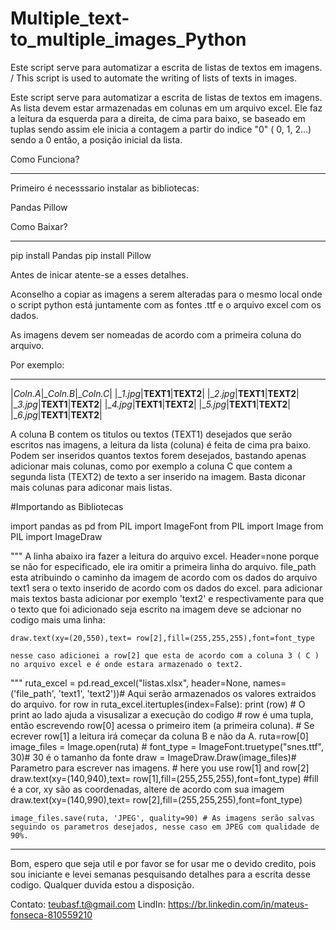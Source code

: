 # Multiple_text-to_multiple_images_Python
Este script serve para automatizar a escrita de listas de textos em imagens. / This script is used to automate the writing of lists of texts in images.


Este script serve para automatizar a escrita de listas de textos em imagens.
As lista devem estar armazenadas em colunas em um arquivo excel. 
Ele faz a leitura da esquerda para a direita, de cima para baixo, se baseado em tuplas
sendo assim ele inicia a contagem a partir do indice "0" ( 0, 1, 2...) 
sendo a 0 então, a posição inicial da lista.

Como Funciona?
______________________________________________________
Primeiro é necesssario instalar as bibliotecas:

Pandas
Pillow

Como Baixar?
_______________________________________________________

pip install Pandas
pip install Pillow

Antes de inicar atente-se a esses detalhes.

Aconselho a copiar as imagens a serem alteradas para o mesmo local onde o script python está
juntamente com as fontes .ttf e o arquivo excel com os dados.

As imagens devem ser nomeadas de acordo com a primeira coluna do arquivo.

Por exemplo:
 _____________________________
|_Coln.A_|__Coln.B_|__Coln.C_|
|__1.jpg_|__TEXT1__|__TEXT2__|
|__2.jpg_|__TEXT1__|__TEXT2__|
|__3.jpg_|__TEXT1__|__TEXT2__|
|__4.jpg_|__TEXT1__|__TEXT2__|
|__5.jpg_|__TEXT1__|__TEXT2__|
|__6.jpg_|__TEXT1__|__TEXT2__|

A coluna B contem os titulos ou textos (TEXT1) desejados que serão escritos nas imagens, 
a leitura da lista (coluna) é feita de cima pra baixo.
Podem ser inseridos quantos textos forem desejados, bastando apenas adicionar mais colunas,
como por exemplo a coluna C que contem a segunda lista (TEXT2) de texto a ser inserido na imagem.
Basta diconar mais colunas para adiconar mais listas.


#Importando as Bibliotecas

import pandas as pd
from PIL import ImageFont
from PIL import Image
from PIL import ImageDraw

"""
    A linha abaixo ira fazer a leitura do arquivo excel. Header=none porque se não for especificado, ele ira omitir a primeira linha do arquivo.
    file_path esta atribuindo o caminho da imagem de acordo com os dados do arquivo
    text1 sera o texto inserido de acordo com os dados do excel. para adicionar mais textos basta adicionar por exemplo 'text2' e respectivamente
    para que o texto que foi adicionado seja escrito na imagem deve se adcionar no codigo mais uma linha:

    draw.text(xy=(20,550),text= row[2],fill=(255,255,255),font=font_type

    nesse caso adicionei a row[2] que esta de acordo com a coluna 3 ( C ) no arquivo excel e é onde estara armazenado o text2.
"""
ruta_excel = pd.read_excel("listas.xlsx", header=None, names=('file_path', 'text1', 'text2'))# Aqui serão armazenados os valores extraidos do arquivo.
for row in ruta_excel.itertuples(index=False):
    print (row) # O print ao lado ajuda a visusalizar a execução do codigo
    # row é uma tupla, então escrevendo row[0] acessa o primeiro item (a primeira coluna).
    # Se ecrever row[1] a leitura irá começar da coluna B e não da A.
    ruta=row[0]
    image_files = Image.open(ruta)  #
    font_type = ImageFont.truetype("snes.ttf", 30)# 30 é o tamanho da fonte
    draw = ImageDraw.Draw(image_files)# Parametro para escrever nas imagens. 
    # here you use row[1] and row[2]
    draw.text(xy=(140,940),text= row[1],fill=(255,255,255),font=font_type) #fill é a cor, xy são as coordenadas, altere de acordo com sua imagem
    draw.text(xy=(140,990),text= row[2],fill=(255,255,255),font=font_type)

    image_files.save(ruta, 'JPEG', quality=90) # As imagens serão salvas seguindo os parametros desejados, nesse caso em JPEG com qualidade de 90%.

_______________________________________________

Bom, espero que seja util e por favor se for usar me o devido credito, pois sou iniciante e levei semanas pesquisando detalhes para a escrita desse codigo.
Qualquer duvida estou a disposição.

Contato: teubasf.t@gmail.com LindIn: https://br.linkedin.com/in/mateus-fonseca-810559210
   
